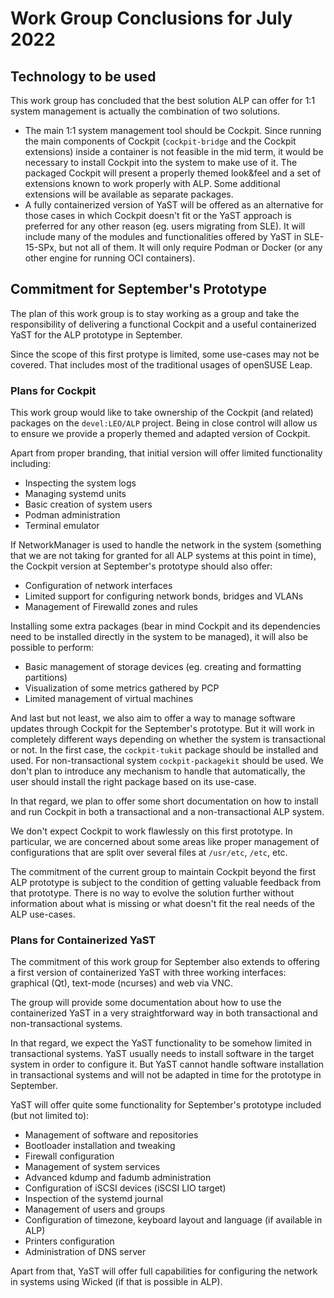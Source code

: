 # Work Group Conclusions for July 2022

## Technology to be used

This work group has concluded that the best solution ALP can offer for 1:1 system management is
actually the combination of two solutions.

* The main 1:1 system management tool should be Cockpit. Since running the main components
of Cockpit (`cockpit-bridge` and the Cockpit extensions) inside a container is not feasible in the
mid term, it would be necessary to install Cockpit into the system to make use of it. The packaged
Cockpit will present a properly themed look&feel and a set of extensions known to work properly
with ALP. Some additional extensions will be available as separate packages.
* A fully containerized version of YaST will be offered as an alternative for those cases in which
Cockpit doesn't fit or the YaST approach is preferred for any other reason (eg. users migrating
from SLE). It will include many of the modules and functionalities offered by YaST in SLE-15-SPx,
but not all of them. It will only require Podman or Docker (or any other engine for running OCI
containers).

## Commitment for September's Prototype

The plan of this work group is to stay working as a group and take the responsibility of delivering
a functional Cockpit and a useful containerized YaST for the ALP prototype in September.

Since the scope of this first protype is limited, some use-cases may not be covered. That includes
most of the traditional usages of openSUSE Leap.

### Plans for Cockpit

This work group would like to take ownership of the Cockpit (and related) packages on the
`devel:LEO/ALP` project. Being in close control will allow us to ensure we provide a properly themed
and adapted version of Cockpit.

Apart from proper branding, that initial version will offer limited functionality including:

* Inspecting the system logs
* Managing systemd units
* Basic creation of system users
* Podman administration
* Terminal emulator

If NetworkManager is used to handle the network in the system (something that we are not taking for
granted for all ALP systems at this point in time), the Cockpit version at September's prototype
should also offer:

* Configuration of network interfaces
* Limited support for configuring network bonds, bridges and VLANs
* Management of Firewalld zones and rules

Installing some extra packages (bear in mind Cockpit and its dependencies need to be installed
directly in the system to be managed), it will also be possible to perform:

* Basic management of storage devices (eg. creating and formatting partitions)
* Visualization of some metrics gathered by PCP
* Limited management of virtual machines

And last but not least, we also aim to offer a way to manage software updates through Cockpit for
the September's prototype. But it will work in completely different ways depending on whether the
system is transactional or not. In the first case, the `cockpit-tukit` package should be installed
and used. For non-transactional system `cockpit-packagekit` should be used. We don't plan to
introduce any mechanism to handle that automatically, the user should install the right package
based on its use-case.

In that regard, we plan to offer some short documentation on how to install and run Cockpit in both
a transactional and a non-transactional ALP system.

We don't expect Cockpit to work flawlessly on this first prototype. In particular, we are concerned
about some areas like proper management of configurations that are split over several files at
`/usr/etc`, `/etc`, etc.

The commitment of the current group to maintain Cockpit beyond the first ALP prototype is subject to
the condition of getting valuable feedback from that prototype. There is no way to evolve the
solution further without information about what is missing or what doesn't fit the real needs of the
ALP use-cases.

### Plans for Containerized YaST

The commitment of this work group for September also extends to offering a first version of
containerized YaST with three working interfaces: graphical (Qt), text-mode (ncurses) and web via
VNC.

The group will provide some documentation about how to use the containerized YaST in a very
straightforward way in both transactional and non-transactional systems.

In that regard, we expect the YaST functionality to be somehow limited in transactional systems.
YaST usually needs to install software in the target system in order to configure it. But YaST
cannot handle software installation in transactional systems and will not be adapted in time for
the prototype in September.

YaST will offer quite some functionality for September's prototype included (but not limited to):

* Management of software and repositories
* Bootloader installation and tweaking
* Firewall configuration
* Management of system services
* Advanced kdump and fadumb administration
* Configuration of iSCSI devices (iSCSI LIO target)
* Inspection of the systemd journal
* Management of users and groups
* Configuration of timezone, keyboard layout and language (if available in ALP)
* Printers configuration
* Administration of DNS server

Apart from that, YaST will offer full capabilities for configuring the network in systems using
Wicked (if that is possible in ALP).
